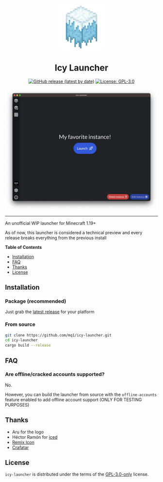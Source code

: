 <br>

<p align="center">
<img src="assets/icy-launcher.png" alt="Icy Launcher Logo" height="150">
</p>

<h1 align="center">Icy Launcher</h1>

<p align="center">
<a href="https://github.com/mq1/icy-launcher/releases/latest"><img alt="GitHub release (latest by date)" src="https://img.shields.io/github/v/release/mq1/icy-launcher"></a>
<a href="https://github.com/mq1/icy-launcher/blob/main/LICENSE"><img alt="License: GPL-3.0" src="https://img.shields.io/github/license/mq1/icy-launcher"></a>
</p>

<img alt="screenshot" src="screenshot.png">

-----

An unofficial WIP launcher for Minecraft 1.19+

As of now, this launcher is considered a technical preview and every release breaks everything from the previous install

**Table of Contents**

- [Installation](#installation)
- [FAQ](#faq)
- [Thanks](#thanks)
- [License](#license)

## Installation

### Package (recommended)

Just grab the [latest release](https://github.com/mq1/icy-launcher/releases/latest) for your platform

### From source

```sh
git clone https://github.com/mq1/icy-launcher.git
cd icy-launcher
cargo build --release
```

## FAQ

### Are offline/cracked accounts supported?

No.

However, you can build the launcher from source with the `offline-accounts` feature enabled to add offline account support (ONLY FOR TESTING PURPOSES)

## Thanks

- Aru for the logo
- Héctor Ramón for [iced](https://github.com/iced-rs/iced)
- [Remix Icon](https://remixicon.com)
- [Crafatar](https://crafatar.com/)

## License

`icy-launcher` is distributed under the terms of the [GPL-3.0-only](https://spdx.org/licenses/GPL-3.0-only.html) license.
